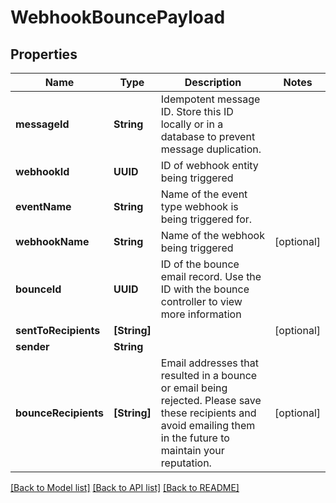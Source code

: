 # WebhookBouncePayload

## Properties
Name | Type | Description | Notes
------------ | ------------- | ------------- | -------------
**messageId** | **String** | Idempotent message ID. Store this ID locally or in a database to prevent message duplication. | 
**webhookId** | **UUID** | ID of webhook entity being triggered | 
**eventName** | **String** | Name of the event type webhook is being triggered for. | 
**webhookName** | **String** | Name of the webhook being triggered | [optional] 
**bounceId** | **UUID** | ID of the bounce email record. Use the ID with the bounce controller to view more information | 
**sentToRecipients** | **[String]** |  | [optional] 
**sender** | **String** |  | 
**bounceRecipients** | **[String]** | Email addresses that resulted in a bounce or email being rejected. Please save these recipients and avoid emailing them in the future to maintain your reputation. | [optional] 

[[Back to Model list]](../README#documentation-for-models) [[Back to API list]](../README#documentation-for-api-endpoints) [[Back to README]](../README)


